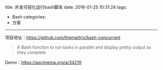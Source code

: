 title: 并发可视化运行bash脚本
date: 2016-01-25 10:31:24
tags:
- Bash
categories:
- 方案
---

项目地址：<https://github.com/themattrix/bash-concurrent>

> A Bash function to run tasks in parallel and display pretty output as they complete.

Demo：<https://asciinema.org/a/34219>
